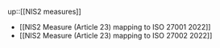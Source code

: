 up::[[NIS2 measures]]

- [[NIS2 Measure (Article 23) mapping to ISO 27001 2022]]
- [[NIS2 Measure (Article 23) mapping to ISO 27002 2022]]
